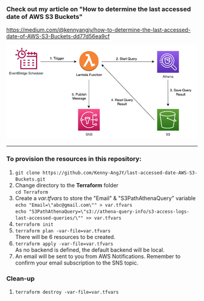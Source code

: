 ### Check out my article on "How to determine the last accessed date of AWS S3 Buckets"
https://medium.com/@kennyangjy/how-to-determine-the-last-accessed-date-of-AWS-S3-Buckets-dd77d56ea9cf

![Be notified of dormant S3 Buckets](../S3_Last_Accessed.jpg?raw=true "Be notified of dormant S3 Buckets")

---
### To provision the resources in this repository:
1. `git clone https://github.com/Kenny-AngJY/last-accessed-date-AWS-S3-Buckets.git`
2. Change directory to the **Terraform** folder <br> `cd Terraform`
3. Create a *var.tfvars* to store the "Email" & "S3PathAthenaQuery" variable 
<br> `echo "Email=\"abc@gmail.com\"" > var.tfvars`
<br> `echo "S3PathAthenaQuery=\"s3://athena-query-info/s3-access-logs-last-accessed-queries/\"" >> var.tfvars`
4. `terraform init`
5. `terraform plan -var-file=var.tfvars`
<br> There will be 6 resources to be created.
6. `terraform apply -var-file=var.tfvars` <br>
As no backend is defined, the default backend will be local.
7. An email will be sent to you from AWS Notifications. Remember to confirm your email subscription to the SNS topic.

### Clean-up
1. `terraform destroy -var-file=var.tfvars`